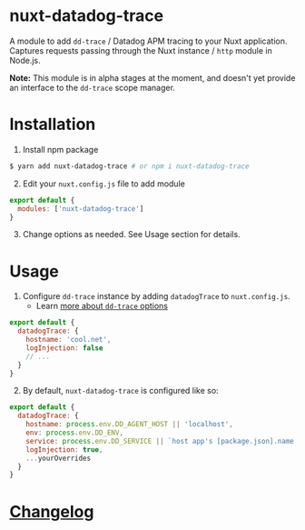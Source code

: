 # nuxt-datadog-trace

A module to add `dd-trace` / Datadog APM tracing to your Nuxt application. Captures requests passing
through the Nuxt instance / `http` module in Node.js.

**Note:** This module is in alpha stages at the moment, and doesn't yet provide an interface to the `dd-trace` scope manager.

# Installation

1. Install npm package

```sh
$ yarn add nuxt-datadog-trace # or npm i nuxt-datadog-trace
```

2. Edit your `nuxt.config.js` file to add module

```js
export default {
  modules: ['nuxt-datadog-trace']
}
```

3. Change options as needed. See Usage section for details.

# Usage

1. Configure `dd-trace` instance by adding `datadogTrace` to `nuxt.config.js`.
   - Learn [more about `dd-trace` options](https://datadog.github.io/dd-trace-js/interfaces/traceroptions.html)

```js
export default {
  datadogTrace: {
    hostname: 'cool.net',
    logInjection: false
    // ...
  }
}
```

2. By default, `nuxt-datadog-trace` is configured like so:

```js
export default {
  datadogTrace: {
    hostname: process.env.DD_AGENT_HOST || 'localhost',
    env: process.env.DD_ENV,
    service: process.env.DD_SERVICE || `host app's [package.json].name property`,
    logInjection: true,
    ...yourOverrides
  }
}
```

# [Changelog](./CHANGELOG.md)

